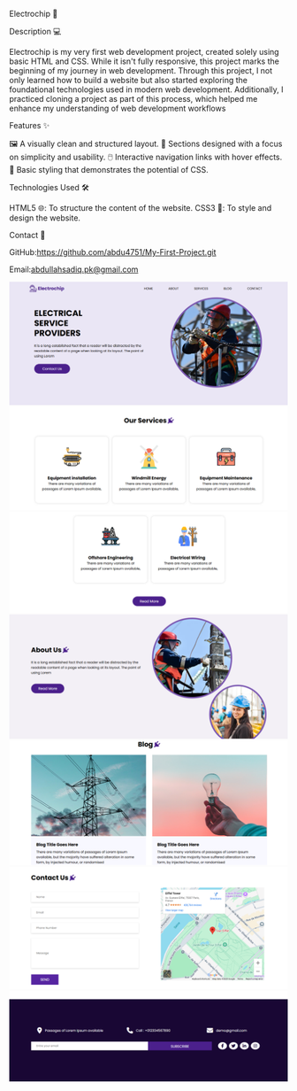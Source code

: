 Electrochip 🚀

Description 💻

Electrochip is my very first web development project, created solely using basic HTML and CSS.
While it isn't fully responsive, this project marks the beginning of my journey in web development.
Through this project, I not only learned how to build a website but also started exploring the foundational technologies used in modern web development.
Additionally, I practiced cloning a project as part of this process, which helped me enhance my understanding of web development workflows

Features ✨

🖼️ A visually clean and structured layout.
🧩 Sections designed with a focus on simplicity and usability.
🖱️ Interactive navigation links with hover effects.
🎨 Basic styling that demonstrates the potential of CSS.

Technologies Used 🛠️

HTML5 🌐: To structure the content of the website.
CSS3 🎨: To style and design the website.

Contact 📧

GitHub:https://github.com/abdu4751/My-First-Project.git

Email:abdullahsadiq.pk@gmail.com

![Alt Text](https://github.com/abdu4751/My-First-Project/blob/ffd243cd2c8dfc372f8e62df5449bc46040cbdcd/Electrochip%20Screenshot1.PNG )
![Alt Text](https://github.com/abdu4751/My-First-Project/blob/7ddcaacd7f5ca01f8e7d3d00fd7acc9eb36435d7/Electrochip%20Screenshot2.PNG )
![Alt Text]( https://github.com/abdu4751/My-First-Project/blob/7ddcaacd7f5ca01f8e7d3d00fd7acc9eb36435d7/Electrochip%20Screenshot3.PNG)
![Alt Text](https://github.com/abdu4751/My-First-Project/blob/7ddcaacd7f5ca01f8e7d3d00fd7acc9eb36435d7/Electrochip%20Screenshot4.PNG )
![Alt Text]( https://github.com/abdu4751/My-First-Project/blob/7ddcaacd7f5ca01f8e7d3d00fd7acc9eb36435d7/Electrochip%20Screenshot5.PNG)
![Alt Text](https://github.com/abdu4751/My-First-Project/blob/7ddcaacd7f5ca01f8e7d3d00fd7acc9eb36435d7/Electrochip%20Screenshot6.PNG )
![Alt Text]( https://github.com/abdu4751/My-First-Project/blob/7ddcaacd7f5ca01f8e7d3d00fd7acc9eb36435d7/Electrochip%20Screenshot7.PNG)
